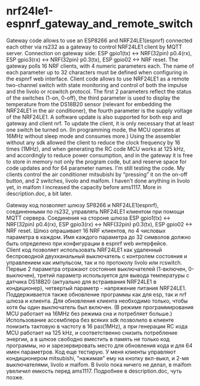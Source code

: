 # nrf24le1-espnrf_gateway_and_remote_switch

  Gateway code allows to use an ESP8266 and NRF24LE1(espnrf) connected each other via rs232 as a gateway to control NRF24LE1 client
by MQTT server. Connection on gateway side: ESP gpio1(tx) <-> NRF(32pin) p0.4(rx), ESP gpio3(rx) <-> NRF(32pin) p0.3(tx),
ESP gpio02 <-> NRF reset.
  The gateway polls 16 NRF clients, with 4 numeric parameters each. The name of each parameter up to 32 characters must be defined
when configuring in the espnrf web interface.
  Client code allows to use NRF24LE1 as a remote two-channel switch with state monitoring and control of both the impulse and the
livolo or rcswitch protocol. The first 2 parameters reflect the status of the switches (1-on, 0-off), the third parameter is used to
display the temperature from the DS18B20 sensor (relevant for embedding the NRF24LE1 in the air conditioner), the fourth parameter is
the supply voltage of the NRF24LE1. 
  A software update is also supported for both esp and gateway and client nrf. To update the client, it is only necessary that at
least one switch be turned on. (In programming mode, the MCU operates at 16MHz without sleep mode and consumes more.)
  Using the assembler without any sdk allowed the client to reduce the clock frequency by 16 times (1MHz), and when generating the
RC code MCU works at 125 kHz, and accordingly to reduce power consumption, and in the gateway it is free to store in memory not only
the program code, but and reserve space for code updates and for 64 parameter names. I'm still testing the code. My clients control
the air conditioner mitsubishi by “pressing” it on the on-off button, and 2 switches, livolo and maifom. I haven’t done anything in
livolo yet, in maifom I increased the capacity before ams1117. More in description.doc, a bit later.

  Gateway код позволяет шлюзу SP8266 и NRF24LE1(espnrf), соединенными по rs232, управлять NRF24LE1 клиентом  при помощи MQTT сервера.
Соединения на стороне шлюза ESP gpio1(tx) <-> NRF(32pin) p0.4(rx), ESP gpio3(rx) <-> NRF(32pin) p0.3(tx), ESP gpio02 <-> NRF reset.
  Шлюз опрашивает 16 NRF клиентов, по 4 числовых параметра в каждом. Имя каждого параметра до 32 символов должно быть определено
при конфигурации в espnrf web интерфейсе.  
  Client код позволяет использовать NRF24LE1 как удаленный беспроводной двухканальный выключатель с контролем состояния и управлением
как импульсом, так и по протоколу livolo или rcswitch. Первые 2 параметра отражают состояния выключателей (1-включен, 0-выключен),
третий параметр используется для вывода температуры с датчика DS18B20 (актуально для встраивания NRF24LE1 в кондиционер), четвертый
параметр - напряжение питания NRF24LE1. 
  Поддерживается также обновление программы как для esp, так и nrf шлюза и клиента. Для обновления клиента необходимо только, чтобы
хотя бы один выключатель был включен. (В режиме программирования MCU работает на 16MHz без режима сна и потребляет больше.)
  Использование ассемблера без всяких sdk позволило в клиенте понизить тактовую в частоту в 16 раз(1MHz), а при генерации RC кода
MCU работает на 125 kHz, и соответственно снизить потребление энергии, а в шлюзе свободно вместить в память не только код программы,
но и зарезервировать место для обновления кода и для 64 имен параметров. Код еще тестирую. У меня клиенты управляют кондиционером
mitsubishi, "нажимая" ему на кнопку вкл-выкл, и 2-мя выключателями, livolo и maifom.  В livolo пока ничего не делал, в maifom
увеличил емкость перед ams1117. Подробнее в description.doc, чуть позже. 
